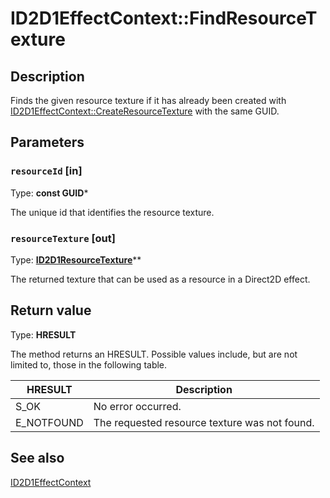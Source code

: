 # ID2D1EffectContext::FindResourceTexture

## Description

Finds the given resource texture if it has already been created with [ID2D1EffectContext::CreateResourceTexture](https://learn.microsoft.com/windows/desktop/api/d2d1effectauthor/nf-d2d1effectauthor-id2d1effectcontext-createresourcetexture) with the same GUID.

## Parameters

### `resourceId` [in]

Type: **const GUID***

The unique id that identifies the resource texture.

### `resourceTexture` [out]

Type: **[ID2D1ResourceTexture](https://learn.microsoft.com/windows/desktop/api/d2d1effectauthor/nn-d2d1effectauthor-id2d1resourcetexture)****

The returned texture that can be used as a resource in a Direct2D effect.

## Return value

Type: **HRESULT**

The method returns an HRESULT. Possible values include, but are not limited to, those in the following table.

| HRESULT | Description |
| --- | --- |
| S_OK | No error occurred. |
| E_NOTFOUND | The requested resource texture was not found. |

## See also

[ID2D1EffectContext](https://learn.microsoft.com/windows/desktop/api/d2d1effectauthor/nn-d2d1effectauthor-id2d1effectcontext)